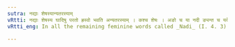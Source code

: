 ```yaml
---
sutra: नद्याः शेषस्यान्यतरस्याम्
vRtti: नद्याः शेषस्य घादिषु परतो ह्रस्वो भवति अन्यतरस्याम् । कश्च शेषः । अङो च या नदी ङ्यन्त च यदेकाच् ॥
vRtti_eng: In all the remaining feminine words called _Nadi_ (I. 4. 3) and (I. 4. 4), the substitution of short vowel under the preceding circumstances is optional.

---
```


